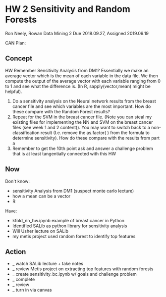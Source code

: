 # HW 2 Sensitivity and Random Forests 

Ron Neely, Rowan Data Mining 2
Due 2018.09.27, Assigned 2019.09.19

CAN Plan:

## Concept 

HW  Remember Sensitivity Analysis from DM1?  Essentially we make an average vector which is the mean of each variable in the data file.  We then compute the output of the average vector with each variable ranging from 0 to 1 and see what the difference is.  (In R,  sapply(vector,mean)  might be helpful). 

1. Do a sensitivity analysis on the Neural network results from the breast cancer file and see which variables are the most important.  How do these compare with the Random Forest results?
2. Repeat for the SVM in the breast cancer file.  (Note you can steal my existing files for implementing the NN and SVM on the breast cancer files (see week 1 and 2 content)). You may want to switch back to a non-classification result (I.e. remove the as.factor( ) from the formula to determine sensitivity).  How do these compare with the results from part a
3. Remember to get the 10th point ask and answer a challenge problem that is at least tangentially connected with this HW

## Now

Don't know:

- sensitivity Analysis from DM1 (suspect monte carlo lecture)
- how a mean can be a vector
- R

Have:

- kfold_nn_hw.ipynb example of breast cancer in Python
- Identified SALib as python library for sensitivity analysis
- Will Usher lecture on SALib
- my metis project used random forest to identify top features

## Action

- _ watch SALib lecture + take notes
- _ review Metis project on extracting top features with random forests
- _ create sensitivity_bc.ipynb w/ goals and challenge problem
- _ complete
- _ review
- _ turn in via canvas

